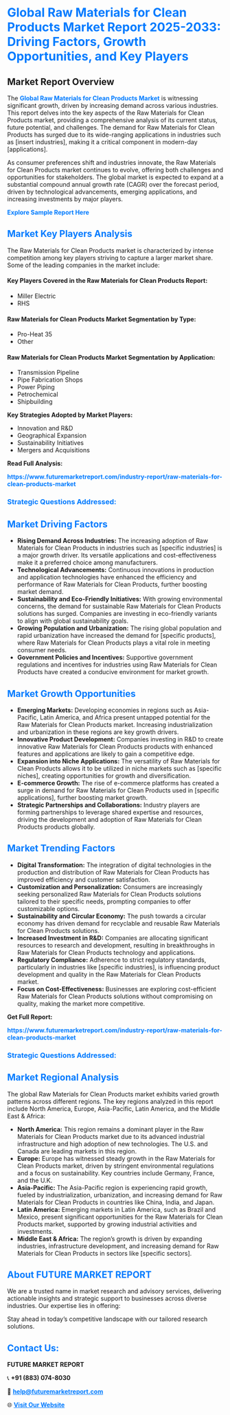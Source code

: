 <h1 style="color: #007BFF;">Global Raw Materials for Clean Products Market Report 2025-2033: Driving Factors, Growth Opportunities, and Key Players</h1>

<section id="overview">
<h2>Market Report Overview</h2>
<p>The <a href="https://www.futuremarketreport.com/industry-report/raw-materials-for-clean-products-market" style="color: #007BFF; text-decoration: none;"><strong>Global Raw Materials for Clean Products Market</strong></a> is witnessing significant growth, driven by increasing demand across various industries. This report delves into the key aspects of the Raw Materials for Clean Products market, providing a comprehensive analysis of its current status, future potential, and challenges. The demand for Raw Materials for Clean Products has surged due to its wide-ranging applications in industries such as [insert industries], making it a critical component in modern-day [applications].</p>
<p>As consumer preferences shift and industries innovate, the Raw Materials for Clean Products market continues to evolve, offering both challenges and opportunities for stakeholders. The global market is expected to expand at a substantial compound annual growth rate (CAGR) over the forecast period, driven by technological advancements, emerging applications, and increasing investments by major players.</p>
</section>

<section id="overview">
<p><a href="https://www.futuremarketreport.com/request-sample/reportId=35118" style="color: #007BFF; text-decoration: none;"><strong>Explore Sample Report Here</strong></a></p>
</section>

<section id="key-players">
<h2 style="color: #007BFF;">Market Key Players Analysis</h2>
<p>The Raw Materials for Clean Products market is characterized by intense competition among key players striving to capture a larger market share. Some of the leading companies in the market include:</p>
<h4>Key Players Covered in the Raw Materials for Clean Products Report:</h4>
<ul><li>Miller Electric</li><li>RHS</li></ul>
<h4>Raw Materials for Clean Products Market Segmentation by Type:</h4>
<ul><li>Pro-Heat 35</li><li>Other</li></ul>

<h4>Raw Materials for Clean Products Market Segmentation by Application:</h4>
<ul><li>Transmission Pipeline</li><li>Pipe Fabrication Shops</li><li>Power Piping</li><li>Petrochemical</li><li>Shipbuilding</li></ul>
<p><strong>Key Strategies Adopted by Market Players:</strong></p>
<ul>
<li>Innovation and R&D</li>
<li>Geographical Expansion</li>
<li>Sustainability Initiatives</li>
<li>Mergers and Acquisitions</li>
</ul>
</section>

<section>
<p><strong>Read Full Analysis: </strong></p><a href="https://www.futuremarketreport.com/industry-report/raw-materials-for-clean-products-market" style="color: #007BFF; text-decoration: none;"><strong>https://www.futuremarketreport.com/industry-report/raw-materials-for-clean-products-market</strong></a>
<h3 style="color: #007BFF;">Strategic Questions Addressed:</h3>
</section>

<section id="driving-factors">
<h2 style="color: #007BFF;">Market Driving Factors</h2>
<ul>
<li><strong>Rising Demand Across Industries:</strong> The increasing adoption of Raw Materials for Clean Products in industries such as [specific industries] is a major growth driver. Its versatile applications and cost-effectiveness make it a preferred choice among manufacturers.</li>
<li><strong>Technological Advancements:</strong> Continuous innovations in production and application technologies have enhanced the efficiency and performance of Raw Materials for Clean Products, further boosting market demand.</li>
<li><strong>Sustainability and Eco-Friendly Initiatives:</strong> With growing environmental concerns, the demand for sustainable Raw Materials for Clean Products solutions has surged. Companies are investing in eco-friendly variants to align with global sustainability goals.</li>
<li><strong>Growing Population and Urbanization:</strong> The rising global population and rapid urbanization have increased the demand for [specific products], where Raw Materials for Clean Products plays a vital role in meeting consumer needs.</li>
<li><strong>Government Policies and Incentives:</strong> Supportive government regulations and incentives for industries using Raw Materials for Clean Products have created a conducive environment for market growth.</li>
</ul>
</section>

<section id="growth-opportunities">
<h2 style="color: #007BFF;">Market Growth Opportunities</h2>
<ul>
<li><strong>Emerging Markets:</strong> Developing economies in regions such as Asia-Pacific, Latin America, and Africa present untapped potential for the Raw Materials for Clean Products market. Increasing industrialization and urbanization in these regions are key growth drivers.</li>
<li><strong>Innovative Product Development:</strong> Companies investing in R&D to create innovative Raw Materials for Clean Products products with enhanced features and applications are likely to gain a competitive edge.</li>
<li><strong>Expansion into Niche Applications:</strong> The versatility of Raw Materials for Clean Products allows it to be utilized in niche markets such as [specific niches], creating opportunities for growth and diversification.</li>
<li><strong>E-commerce Growth:</strong> The rise of e-commerce platforms has created a surge in demand for Raw Materials for Clean Products used in [specific applications], further boosting market growth.</li>
<li><strong>Strategic Partnerships and Collaborations:</strong> Industry players are forming partnerships to leverage shared expertise and resources, driving the development and adoption of Raw Materials for Clean Products products globally.</li>
</ul>
</section>

<section id="trending-factors">
<h2 style="color: #007BFF;">Market Trending Factors</h2>
<ul>
<li><strong>Digital Transformation:</strong> The integration of digital technologies in the production and distribution of Raw Materials for Clean Products has improved efficiency and customer satisfaction.</li>
<li><strong>Customization and Personalization:</strong> Consumers are increasingly seeking personalized Raw Materials for Clean Products solutions tailored to their specific needs, prompting companies to offer customizable options.</li>
<li><strong>Sustainability and Circular Economy:</strong> The push towards a circular economy has driven demand for recyclable and reusable Raw Materials for Clean Products solutions.</li>
<li><strong>Increased Investment in R&D:</strong> Companies are allocating significant resources to research and development, resulting in breakthroughs in Raw Materials for Clean Products technology and applications.</li>
<li><strong>Regulatory Compliance:</strong> Adherence to strict regulatory standards, particularly in industries like [specific industries], is influencing product development and quality in the Raw Materials for Clean Products market.</li>
<li><strong>Focus on Cost-Effectiveness:</strong> Businesses are exploring cost-efficient Raw Materials for Clean Products solutions without compromising on quality, making the market more competitive.</li>
</ul>
</section>

<section>
<p><strong>Get Full Report: </strong></p><a href="https://www.futuremarketreport.com/industry-report/raw-materials-for-clean-products-market" style="color: #007BFF; text-decoration: none;"><strong>https://www.futuremarketreport.com/industry-report/raw-materials-for-clean-products-market</strong></a>
<h3 style="color: #007BFF;">Strategic Questions Addressed:</h3>
</section>


<section id="regional-analysis">
<h2 style="color: #007BFF;">Market Regional Analysis</h2>
<p>The global Raw Materials for Clean Products market exhibits varied growth patterns across different regions. The key regions analyzed in this report include North America, Europe, Asia-Pacific, Latin America, and the Middle East & Africa:</p>
<ul>
<li><strong>North America:</strong> This region remains a dominant player in the Raw Materials for Clean Products market due to its advanced industrial infrastructure and high adoption of new technologies. The U.S. and Canada are leading markets in this region.</li>
<li><strong>Europe:</strong> Europe has witnessed steady growth in the Raw Materials for Clean Products market, driven by stringent environmental regulations and a focus on sustainability. Key countries include Germany, France, and the U.K.</li>
<li><strong>Asia-Pacific:</strong> The Asia-Pacific region is experiencing rapid growth, fueled by industrialization, urbanization, and increasing demand for Raw Materials for Clean Products in countries like China, India, and Japan.</li>
<li><strong>Latin America:</strong> Emerging markets in Latin America, such as Brazil and Mexico, present significant opportunities for the Raw Materials for Clean Products market, supported by growing industrial activities and investments.</li>
<li><strong>Middle East & Africa:</strong> The region’s growth is driven by expanding industries, infrastructure development, and increasing demand for Raw Materials for Clean Products in sectors like [specific sectors].</li>
</ul>
</section>

<footer>
<h2 style="color: #007BFF;">About FUTURE MARKET REPORT</h2>
<p>We are a trusted name in market research and advisory services, delivering actionable insights and strategic support to businesses across diverse industries. Our expertise lies in offering:</p>

<p>Stay ahead in today’s competitive landscape with our tailored research solutions.</p>

<h2 style="color: #007BFF;">Contact Us:</h2>
<p><strong>FUTURE MARKET REPORT</strong></p>
<p>📞 <strong>+91 (883) 074-8030</strong></p>
<p>📧 <strong><a href="mailto:help@futuremarketreport.com" style="color: #007BFF;">help@futuremarketreport.com</a></strong></p>
<p>🌐 <strong><a href="https://www.futuremarketreport.com/" style="color: #007BFF;">Visit Our Website</a></strong></p>
</footer>
